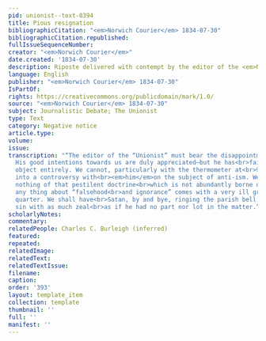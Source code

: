 ```yaml
---
pid: unionist--text-0394
title: Pious resignation
bibliographicCitation: "<em>Norwich Courier</em> 1834-07-30"
bibliographicCitation.republished: 
fullIssueSequenceNumber: 
creator: "<em>Norwich Courier</em>"
date.created: '1834-07-30'
description: Riposte delivered with contempt by the editor of the <em>Norwich Courier</em>
language: English
publisher: "<em>Norwich Courier</em> 1834-07-30"
IsPartOf: 
rights: https://creativecommons.org/publicdomain/mark/1.0/
source: "<em>Norwich Courier</em> 1834-07-30"
subject: Journalistic Debate; The Unionist
type: Text
category: Negative notice
article.type: 
volume: 
issue: 
transcription: "“The editor of the “Unionist” must bear the disappointment with pious<br>resignation.
  His good intentions towards us are duly appreciated—but he has<br>failed of his
  object entirely. We cannot, particularly with the thermometer at<br>95, be drawn
  into a controversy with<br><em>him</em>on the subject of anti-ism. We have asserted
  nothing of that pestilent doctrine<br>which is not abundantly borne out by facts—besides,
  any thing about “falsehood<br>and ignorance” comes with a very ill grace from that
  quarter. We shall have<br>Satan, by and bye, ringing the parish bell and reproving
  sin with as much zeal<br>as if he had no part nor lot in the matter.”<br>"
scholarlyNotes: 
commentary: 
relatedPeople: Charles C. Burleigh (inferred)
featured: 
repeated: 
relatedImage: 
relatedText: 
relatedTextIssue: 
filename: 
caption: 
order: '393'
layout: template_item
collection: template
thumbnail: ''
full: ''
manifest: ''
---
```

